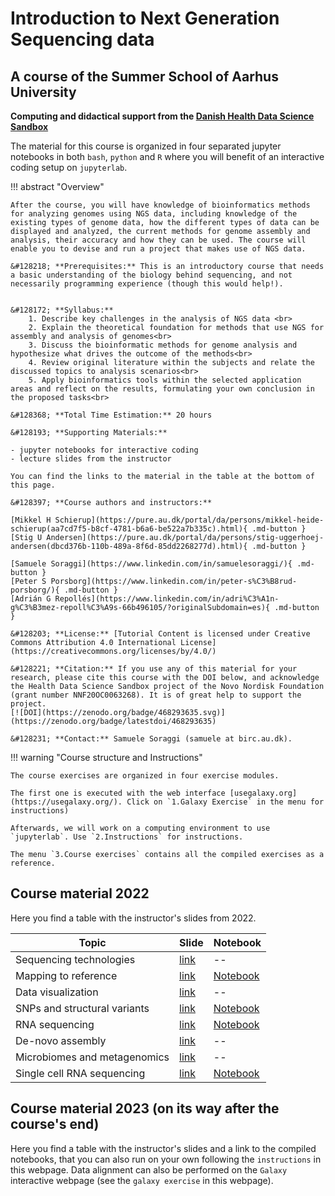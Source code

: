 # Introduction to Next Generation Sequencing data
## A course of the Summer School of Aarhus University
**Computing and didactical support from the [Danish Health Data Science Sandbox](https://hds-sandbox.github.io/)**

The material for this course is organized in four separated jupyter notebooks in both `bash`, `python` and `R` where you will benefit of an interactive coding setup on `jupyterlab`. 



<!-- OVERVIEW OF COURSE -->
!!! abstract "Overview"

    After the course, you will have knowledge of bioinformatics methods for analyzing genomes using NGS data, including knowledge of the existing types of genome data, how the different types of data can be displayed and analyzed, the current methods for genome assembly and analysis, their accuracy and how they can be used. The course will enable you to devise and run a project that makes use of NGS data.

    &#128218; **Prerequisites:** This is an introductory course that needs a basic understanding of the biology behind sequencing, and not necessarily programming experience (though this would help!).


    &#128172; **Syllabus:**     
        1. Describe key challenges in the analysis of NGS data <br>
        2. Explain the theoretical foundation for methods that use NGS for assembly and analysis of genomes<br>
        3. Discuss the bioinformatic methods for genome analysis and hypothesize what drives the outcome of the methods<br>
        4. Review original literature within the subjects and relate the discussed topics to analysis scenarios<br>
        5. Apply bioinformatics tools within the selected application areas and reflect on the results, formulating your own conclusion in the proposed tasks<br>

    &#128368; **Total Time Estimation:** 20 hours  

    &#128193; **Supporting Materials:**  

    - jupyter notebooks for interactive coding
    - lecture slides from the instructor

    You can find the links to the material in the table at the bottom of this page.

    &#128397; **Course authors and instructors:**

    [Mikkel H Schierup](https://pure.au.dk/portal/da/persons/mikkel-heide-schierup(aa7cd7f5-b8cf-4781-b6a6-be522a7b335c).html){ .md-button }
    [Stig U Andersen](https://pure.au.dk/portal/da/persons/stig-uggerhoej-andersen(dbcd376b-110b-489a-8f6d-85dd2268277d).html){ .md-button }

    [Samuele Soraggi](https://www.linkedin.com/in/samuelesoraggi/){ .md-button }
    [Peter S Porsborg](https://www.linkedin.com/in/peter-s%C3%B8rud-porsborg/){ .md-button }
    [Adrián G Repollés](https://www.linkedin.com/in/adri%C3%A1n-g%C3%B3mez-repoll%C3%A9s-66b496105/?originalSubdomain=es){ .md-button }

    &#128203; **License:** [Tutorial Content is licensed under Creative Commons Attribution 4.0 International License](https://creativecommons.org/licenses/by/4.0/)

    &#128221; **Citation:** If you use any of this material for your research, please cite this course with the DOI below, and acknowledge the Health Data Science Sandbox project of the Novo Nordisk Foundation (grant number NNF20OC0063268). It is of great help to support the project.
    [![DOI](https://zenodo.org/badge/468293635.svg)](https://zenodo.org/badge/latestdoi/468293635)

    &#128231; **Contact:** Samuele Soraggi (samuele at birc.au.dk).


!!! warning "Course structure and Instructions"

    The course exercises are organized in four exercise modules. 
    
    The first one is executed with the web interface [usegalaxy.org](https://usegalaxy.org/). Click on `1.Galaxy Exercise` in the menu for instructions)
    
    Afterwards, we will work on a computing environment to use `jupyterlab`. Use `2.Instructions` for instructions.

    The menu `3.Course exercises` contains all the compiled exercises as a reference.


## Course material 2022

Here you find a table with the instructor's slides from 2022.

| Topic  | Slide | Notebook |
| ------------- | ------------- | ------------- |
| Sequencing technologies  | [link](https://github.com/hds-sandbox/NGS_summer_course_Aarhus/blob/42d3a6cad8e64b47dac01bc2995927fa4c39333d/Slides/01_sequencing_technologies.pdf)  | -- |
| Mapping to reference  | [link](https://github.com/hds-sandbox/NGS_summer_course_Aarhus/blob/42d3a6cad8e64b47dac01bc2995927fa4c39333d/Slides/02_mapping_to_reference.pdf)  | [Notebook](https://hds-sandbox.github.io/NGS_summer_course_Aarhus/nb/align.html) |
| Data visualization  | [link](https://github.com/hds-sandbox/NGS_summer_course_Aarhus/blob/42d3a6cad8e64b47dac01bc2995927fa4c39333d/Slides/03_data_visualization.pdf)  | -- |
| SNPs and structural variants  | [link](https://github.com/hds-sandbox/NGS_summer_course_Aarhus/blob/42d3a6cad8e64b47dac01bc2995927fa4c39333d/Slides/04_snp_and_structural_variants.pdf)  | [Notebook](https://hds-sandbox.github.io/NGS_summer_course_Aarhus/nb/vcf.html) |
| RNA sequencing  | [link](https://github.com/hds-sandbox/NGS_summer_course_Aarhus/blob/42d3a6cad8e64b47dac01bc2995927fa4c39333d/Slides/05_rna_sequencing.pdf)  | [Notebook](https://hds-sandbox.github.io/NGS_summer_course_Aarhus/nb/bulk.html) |
| De-novo assembly  | [link](https://github.com/hds-sandbox/NGS_summer_course_Aarhus/blob/42d3a6cad8e64b47dac01bc2995927fa4c39333d/Slides/06_de_novo_assembly.pdf)  | -- |
| Microbiomes and metagenomics  | [link](https://github.com/hds-sandbox/NGS_summer_course_Aarhus/blob/42d3a6cad8e64b47dac01bc2995927fa4c39333d/Slides/07_microbiomes_and_metagenomics.pdf)  | -- |
| Single cell RNA sequencing | [link](https://github.com/hds-sandbox/NGS_summer_course_Aarhus/blob/42d3a6cad8e64b47dac01bc2995927fa4c39333d/Slides/08_single_cell_day.pdf)  | [Notebook](https://hds-sandbox.github.io/NGS_summer_course_Aarhus/nb/scrna.html) |

## Course material 2023 (on its way after the course's end)

Here you find a table with the instructor's slides and a link to the compiled notebooks, that you can also run on your own following the `instructions` in this webpage. Data alignment can also be performed on the `Galaxy` interactive webpage (see the `galaxy exercise` in this webpage).